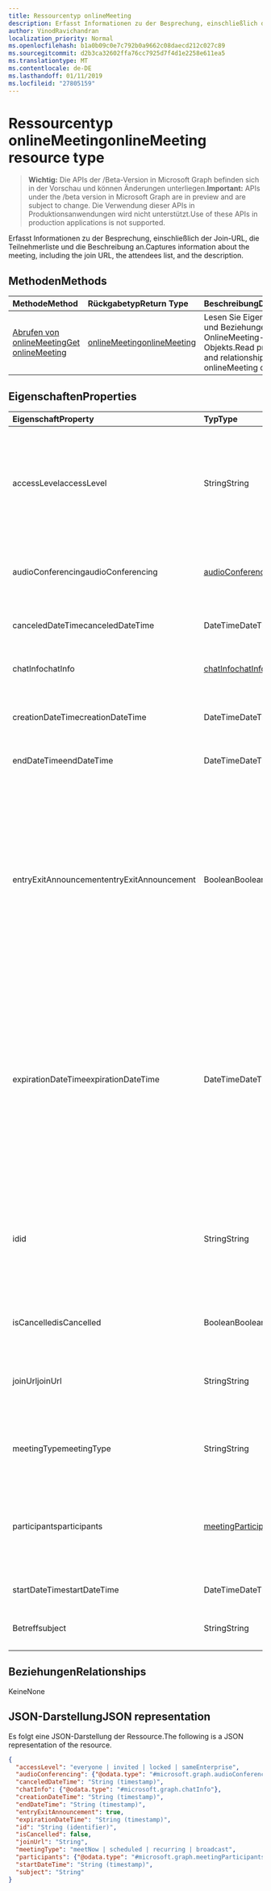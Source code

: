 ```yaml
---
title: Ressourcentyp onlineMeeting
description: Erfasst Informationen zu der Besprechung, einschließlich der Join-URL, die Teilnehmerliste und die Beschreibung an.
author: VinodRavichandran
localization_priority: Normal
ms.openlocfilehash: b1a0b09c0e7c792b0a9662c08daecd212c027c89
ms.sourcegitcommit: d2b3ca32602ffa76cc7925d7f4d1e2258e611ea5
ms.translationtype: MT
ms.contentlocale: de-DE
ms.lasthandoff: 01/11/2019
ms.locfileid: "27805159"
---
```

# <a name="onlinemeeting-resource-type"></a><span data-ttu-id="8ed34-103">Ressourcentyp onlineMeeting</span><span class="sxs-lookup"><span data-stu-id="8ed34-103">onlineMeeting resource type</span></span>

> <span data-ttu-id="8ed34-104">**Wichtig:** Die APIs der /Beta-Version in Microsoft Graph befinden sich in der Vorschau und können Änderungen unterliegen.</span><span class="sxs-lookup"><span data-stu-id="8ed34-104">**Important:** APIs under the /beta version in Microsoft Graph are in preview and are subject to change.</span></span> <span data-ttu-id="8ed34-105">Die Verwendung dieser APIs in Produktionsanwendungen wird nicht unterstützt.</span><span class="sxs-lookup"><span data-stu-id="8ed34-105">Use of these APIs in production applications is not supported.</span></span>

<span data-ttu-id="8ed34-106">Erfasst Informationen zu der Besprechung, einschließlich der Join-URL, die Teilnehmerliste und die Beschreibung an.</span><span class="sxs-lookup"><span data-stu-id="8ed34-106">Captures information about the meeting, including the join URL, the attendees list, and the description.</span></span>

## <a name="methods"></a><span data-ttu-id="8ed34-107">Methoden</span><span class="sxs-lookup"><span data-stu-id="8ed34-107">Methods</span></span>

| <span data-ttu-id="8ed34-108">Methode</span><span class="sxs-lookup"><span data-stu-id="8ed34-108">Method</span></span>         | <span data-ttu-id="8ed34-109">Rückgabetyp</span><span class="sxs-lookup"><span data-stu-id="8ed34-109">Return Type</span></span> | <span data-ttu-id="8ed34-110">Beschreibung</span><span class="sxs-lookup"><span data-stu-id="8ed34-110">Description</span></span> |
|:---------------|:--------|:----------|
| [<span data-ttu-id="8ed34-111">Abrufen von onlineMeeting</span><span class="sxs-lookup"><span data-stu-id="8ed34-111">Get onlineMeeting</span></span>](../api/onlinemeeting-get.md) | [<span data-ttu-id="8ed34-112">onlineMeeting</span><span class="sxs-lookup"><span data-stu-id="8ed34-112">onlineMeeting</span></span>](onlinemeeting.md) | <span data-ttu-id="8ed34-113">Lesen Sie Eigenschaften und Beziehungen OnlineMeeting-Objekts.</span><span class="sxs-lookup"><span data-stu-id="8ed34-113">Read properties and relationships of onlineMeeting object.</span></span> |

## <a name="properties"></a><span data-ttu-id="8ed34-114">Eigenschaften</span><span class="sxs-lookup"><span data-stu-id="8ed34-114">Properties</span></span>

| <span data-ttu-id="8ed34-115">Eigenschaft</span><span class="sxs-lookup"><span data-stu-id="8ed34-115">Property</span></span>                  | <span data-ttu-id="8ed34-116">Typ</span><span class="sxs-lookup"><span data-stu-id="8ed34-116">Type</span></span>                                                   | <span data-ttu-id="8ed34-117">Beschreibung</span><span class="sxs-lookup"><span data-stu-id="8ed34-117">Description</span></span>                                                                                                                |
| :------------------------ | :----------------------------------------------------- | :------------------------------------------------------------------------------------------------------------------------- |
| <span data-ttu-id="8ed34-118">accessLevel</span><span class="sxs-lookup"><span data-stu-id="8ed34-118">accessLevel</span></span>               | <span data-ttu-id="8ed34-119">String</span><span class="sxs-lookup"><span data-stu-id="8ed34-119">String</span></span>                                                 | <span data-ttu-id="8ed34-120">Die Zugriffsebene, die Zulassung der online-Besprechung steuert.</span><span class="sxs-lookup"><span data-stu-id="8ed34-120">The access level that controls admission to the online meeting.</span></span> <span data-ttu-id="8ed34-121">Mögliche Werte sind: `everyone`, `invited`, `locked`, `sameEnterprise` und `unknown`.</span><span class="sxs-lookup"><span data-stu-id="8ed34-121">Possible values are: `everyone`, `invited`, `locked`, `sameEnterprise`, `unknown`.</span></span> |
| <span data-ttu-id="8ed34-122">audioConferencing</span><span class="sxs-lookup"><span data-stu-id="8ed34-122">audioConferencing</span></span>         | [<span data-ttu-id="8ed34-123">audioConferencing</span><span class="sxs-lookup"><span data-stu-id="8ed34-123">audioConferencing</span></span>](audioconferencing.md)              | <span data-ttu-id="8ed34-124">Stellt Access Telefoninformationen für einen OnlineMeeting.</span><span class="sxs-lookup"><span data-stu-id="8ed34-124">Represents phone access information for an onlineMeeting.</span></span> |
| <span data-ttu-id="8ed34-125">canceledDateTime</span><span class="sxs-lookup"><span data-stu-id="8ed34-125">canceledDateTime</span></span>          | <span data-ttu-id="8ed34-126">DateTime</span><span class="sxs-lookup"><span data-stu-id="8ed34-126">DateTime</span></span>                                               | <span data-ttu-id="8ed34-127">Der Zeitpunkt, wann die Besprechung abgebrochen wurde.</span><span class="sxs-lookup"><span data-stu-id="8ed34-127">The time when the meeting was canceled.</span></span> |
| <span data-ttu-id="8ed34-128">chatInfo</span><span class="sxs-lookup"><span data-stu-id="8ed34-128">chatInfo</span></span>                  | [<span data-ttu-id="8ed34-129">chatInfo</span><span class="sxs-lookup"><span data-stu-id="8ed34-129">chatInfo</span></span>](chatinfo.md)                                | <span data-ttu-id="8ed34-130">Die Chat diese Besprechung zugeordnet.</span><span class="sxs-lookup"><span data-stu-id="8ed34-130">The chat associated with this meeting.</span></span> |
| <span data-ttu-id="8ed34-131">creationDateTime</span><span class="sxs-lookup"><span data-stu-id="8ed34-131">creationDateTime</span></span>          | <span data-ttu-id="8ed34-132">DateTime</span><span class="sxs-lookup"><span data-stu-id="8ed34-132">DateTime</span></span>                                               | <span data-ttu-id="8ed34-133">Die Uhrzeit der Erstellung die Besprechung.</span><span class="sxs-lookup"><span data-stu-id="8ed34-133">The time when the meeting was created.</span></span> <span data-ttu-id="8ed34-134">ReadOnly.</span><span class="sxs-lookup"><span data-stu-id="8ed34-134">Readonly.</span></span>
| <span data-ttu-id="8ed34-135">endDateTime</span><span class="sxs-lookup"><span data-stu-id="8ed34-135">endDateTime</span></span>               | <span data-ttu-id="8ed34-136">DateTime</span><span class="sxs-lookup"><span data-stu-id="8ed34-136">DateTime</span></span>                                               | <span data-ttu-id="8ed34-137">Die Endzeit der Besprechung.</span><span class="sxs-lookup"><span data-stu-id="8ed34-137">End time of the meeting.</span></span> |
| <span data-ttu-id="8ed34-138">entryExitAnnouncement</span><span class="sxs-lookup"><span data-stu-id="8ed34-138">entryExitAnnouncement</span></span>     | <span data-ttu-id="8ed34-139">Boolean</span><span class="sxs-lookup"><span data-stu-id="8ed34-139">Boolean</span></span>                                                | <span data-ttu-id="8ed34-140">Der Anwesenheitsstatus des Ankündigungen für die onlinebesprechung.</span><span class="sxs-lookup"><span data-stu-id="8ed34-140">The attendance announcements status for the online meeting.</span></span> <span data-ttu-id="8ed34-141">Wenn die Anwesenheit Ankündigungen aktiviert sind, wird die online-Besprechung den Namen der Verknüpfung Participantswho die Besprechung per Audio-ankündigen.</span><span class="sxs-lookup"><span data-stu-id="8ed34-141">When attendance announcements are enabled, the online meeting will announce the names of the participantswho join the meeting through audio.</span></span> |
| <span data-ttu-id="8ed34-142">expirationDateTime</span><span class="sxs-lookup"><span data-stu-id="8ed34-142">expirationDateTime</span></span>        | <span data-ttu-id="8ed34-143">DateTime</span><span class="sxs-lookup"><span data-stu-id="8ed34-143">DateTime</span></span>                                               | <span data-ttu-id="8ed34-144">Absolute (Coordinated Universal Time, UTC) Datum und Uhrzeit nach dem kann die onlinebesprechung gelöscht werden.</span><span class="sxs-lookup"><span data-stu-id="8ed34-144">The absolute Coordinated Universal Time (UTC) date and time after which the online meeting can be deleted.</span></span> <span data-ttu-id="8ed34-145">Datum und Uhrzeit müssen zwischen ein Jahr vor und zehn Jahren nach dem das aktuelle Datum und die Uhrzeit auf dem Server sein.</span><span class="sxs-lookup"><span data-stu-id="8ed34-145">The day and time must be between one year before, and ten years after, the current date and time on the server.</span></span> |
| <span data-ttu-id="8ed34-146">id</span><span class="sxs-lookup"><span data-stu-id="8ed34-146">id</span></span>                        | <span data-ttu-id="8ed34-147">String</span><span class="sxs-lookup"><span data-stu-id="8ed34-147">String</span></span>                                                 | <span data-ttu-id="8ed34-148">Die ID der online-Besprechung zugeordnet.</span><span class="sxs-lookup"><span data-stu-id="8ed34-148">The ID associated with the online meeting.</span></span> <span data-ttu-id="8ed34-149">In einer HTTP GET-Anforderung verwendet wird, als ID zu.</span><span class="sxs-lookup"><span data-stu-id="8ed34-149">Used in a GET HTTP request as the ID.</span></span> <span data-ttu-id="8ed34-150">Schreibgeschützt.</span><span class="sxs-lookup"><span data-stu-id="8ed34-150">Read-only.</span></span> <span data-ttu-id="8ed34-151">Server generiert wurde.</span><span class="sxs-lookup"><span data-stu-id="8ed34-151">Server generated.</span></span> |
| <span data-ttu-id="8ed34-152">isCancelled</span><span class="sxs-lookup"><span data-stu-id="8ed34-152">isCancelled</span></span>               | <span data-ttu-id="8ed34-153">Boolean</span><span class="sxs-lookup"><span data-stu-id="8ed34-153">Boolean</span></span>                                                | <span data-ttu-id="8ed34-154">Gibt an, ob die Besprechung abgebrochen wurde.</span><span class="sxs-lookup"><span data-stu-id="8ed34-154">Whether the meeting has been canceled.</span></span> |
| <span data-ttu-id="8ed34-155">joinUrl</span><span class="sxs-lookup"><span data-stu-id="8ed34-155">joinUrl</span></span>                   | <span data-ttu-id="8ed34-156">String</span><span class="sxs-lookup"><span data-stu-id="8ed34-156">String</span></span>                                                 | <span data-ttu-id="8ed34-157">Die URL, die verwendet wird, wenn die onlinebesprechung aus dem Internet verbunden ist.</span><span class="sxs-lookup"><span data-stu-id="8ed34-157">The URL that is used when the online meeting is joined from the web.</span></span> |
| <span data-ttu-id="8ed34-158">meetingType</span><span class="sxs-lookup"><span data-stu-id="8ed34-158">meetingType</span></span>               | <span data-ttu-id="8ed34-159">String</span><span class="sxs-lookup"><span data-stu-id="8ed34-159">String</span></span>                                                 | <span data-ttu-id="8ed34-160">Mögliche Werte sind: `meetNow`, `scheduled`, `recurring`,`broadcast`</span><span class="sxs-lookup"><span data-stu-id="8ed34-160">Possible values are: `meetNow`, `scheduled`, `recurring`, `broadcast`</span></span> |
| <span data-ttu-id="8ed34-161">participants</span><span class="sxs-lookup"><span data-stu-id="8ed34-161">participants</span></span>              | [<span data-ttu-id="8ed34-162">meetingParticipants</span><span class="sxs-lookup"><span data-stu-id="8ed34-162">meetingParticipants</span></span>](meetingparticipants.md)          | <span data-ttu-id="8ed34-163">Die Teilnehmer der Besprechung online zugeordnet.</span><span class="sxs-lookup"><span data-stu-id="8ed34-163">The participants associated with the online meeting.</span></span>  <span data-ttu-id="8ed34-164">Dazu gehören der Organisator und die Teilnehmer.</span><span class="sxs-lookup"><span data-stu-id="8ed34-164">This includes the organizer and the attendees.</span></span> |
| <span data-ttu-id="8ed34-165">startDateTime</span><span class="sxs-lookup"><span data-stu-id="8ed34-165">startDateTime</span></span>             | <span data-ttu-id="8ed34-166">DateTime</span><span class="sxs-lookup"><span data-stu-id="8ed34-166">DateTime</span></span>                                               | <span data-ttu-id="8ed34-167">Startzeit der Besprechung.</span><span class="sxs-lookup"><span data-stu-id="8ed34-167">Start time of the meeting.</span></span> |
| <span data-ttu-id="8ed34-168">Betreff</span><span class="sxs-lookup"><span data-stu-id="8ed34-168">subject</span></span>                   | <span data-ttu-id="8ed34-169">String</span><span class="sxs-lookup"><span data-stu-id="8ed34-169">String</span></span>                                                 | <span data-ttu-id="8ed34-170">Der Betreff der onlinebesprechung.</span><span class="sxs-lookup"><span data-stu-id="8ed34-170">The subject of the online meeting.</span></span> |

## <a name="relationships"></a><span data-ttu-id="8ed34-171">Beziehungen</span><span class="sxs-lookup"><span data-stu-id="8ed34-171">Relationships</span></span>
<span data-ttu-id="8ed34-172">Keine</span><span class="sxs-lookup"><span data-stu-id="8ed34-172">None</span></span>

## <a name="json-representation"></a><span data-ttu-id="8ed34-173">JSON-Darstellung</span><span class="sxs-lookup"><span data-stu-id="8ed34-173">JSON representation</span></span>

<span data-ttu-id="8ed34-174">Es folgt eine JSON-Darstellung der Ressource.</span><span class="sxs-lookup"><span data-stu-id="8ed34-174">The following is a JSON representation of the resource.</span></span>

<!-- {
  "blockType": "resource",
  "optionalProperties": [

  ],
  "@odata.type": "microsoft.graph.onlineMeeting"
}-->
```json
{
  "accessLevel": "everyone | invited | locked | sameEnterprise",
  "audioConferencing": {"@odata.type": "#microsoft.graph.audioConferencing"},
  "canceledDateTime": "String (timestamp)",
  "chatInfo": {"@odata.type": "#microsoft.graph.chatInfo"},
  "creationDateTime": "String (timestamp)",
  "endDateTime": "String (timestamp)",
  "entryExitAnnouncement": true,
  "expirationDateTime": "String (timestamp)",
  "id": "String (identifier)",
  "isCancelled": false,
  "joinUrl": "String",
  "meetingType": "meetNow | scheduled | recurring | broadcast",
  "participants": {"@odata.type": "#microsoft.graph.meetingParticipants"},
  "startDateTime": "String (timestamp)",
  "subject": "String"
}
```

<!-- uuid: 8fcb5dbc-d5aa-4681-8e31-b001d5168d79
2015-10-25 14:57:30 UTC -->
<!-- {
  "type": "#page.annotation",
  "description": "onlineMeeting resource",
  "keywords": "",
  "section": "documentation",
  "tocPath": ""
}-->
